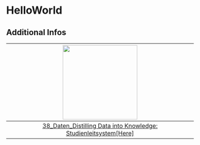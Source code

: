 # HelloWorld

## Additional Infos
|<img src="https://devpost-challengepost.netdna-ssl.com/assets/reimagine2/devpost-logo-646bdf6ac6663230947a952f8d354cad.svg" width="200"></img> |
|:--:|
|[38_Daten_Distilling Data into Knowledge: Studienleitsystem[Here]](https://devpost.com/software/destilling-data-into-knowledge-studienleitsystem)|



